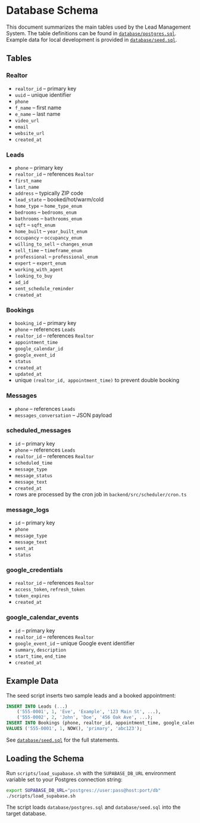 # Database Schema

This document summarizes the main tables used by the Lead Management System.
The table definitions can be found in [`database/postgres.sql`](../database/postgres.sql).
Example data for local development is provided in [`database/seed.sql`](../database/seed.sql).

## Tables

### Realtor
- `realtor_id` – primary key
- `uuid` – unique identifier
- `phone`
- `f_name` – first name
- `e_name` – last name
- `video_url`
- `email`
- `website_url`
- `created_at`

### Leads
- `phone` – primary key
- `realtor_id` – references `Realtor`
- `first_name`
- `last_name`
- `address` – typically ZIP code
- `lead_state` – booked/hot/warm/cold
- `home_type` – `home_type_enum`
- `bedrooms` – `bedrooms_enum`
- `bathrooms` – `bathrooms_enum`
- `sqft` – `sqft_enum`
- `home_built` – `year_built_enum`
- `occupancy` – `occupancy_enum`
- `willing_to_sell` – `changes_enum`
- `sell_time` – `timeframe_enum`
- `professional` – `professional_enum`
- `expert` – `expert_enum`
- `working_with_agent`
- `looking_to_buy`
- `ad_id`
- `sent_schedule_reminder`
- `created_at`

### Bookings
- `booking_id` – primary key
- `phone` – references `Leads`
- `realtor_id` – references `Realtor`
- `appointment_time`
- `google_calendar_id`
- `google_event_id`
- `status`
- `created_at`
- `updated_at`
- unique `(realtor_id, appointment_time)` to prevent double booking

### Messages
- `phone` – references `Leads`
- `messages_conversation` – JSON payload

### scheduled_messages
- `id` – primary key
- `phone` – references `Leads`
- `realtor_id` – references `Realtor`
- `scheduled_time`
- `message_type`
- `message_status`
- `message_text`
- `created_at`
- rows are processed by the cron job in `backend/src/scheduler/cron.ts`

### message_logs
- `id` – primary key
- `phone`
- `message_type`
- `message_text`
- `sent_at`
- `status`

### google_credentials
- `realtor_id` – references `Realtor`
- `access_token`, `refresh_token`
- `token_expires`
- `created_at`

### google_calendar_events
- `id` – primary key
- `realtor_id` – references `Realtor`
- `google_event_id` – unique Google event identifier
- `summary`, `description`
- `start_time`, `end_time`
- `created_at`

## Example Data
The seed script inserts two sample leads and a booked appointment:
```sql
INSERT INTO Leads (...)
    ('555-0001', 1, 'Eve', 'Example', '123 Main St', ...),
    ('555-0002', 2, 'John', 'Doe', '456 Oak Ave', ...);
INSERT INTO Bookings (phone, realtor_id, appointment_time, google_calendar_id, google_event_id)
VALUES ('555-0001', 1, NOW(), 'primary', 'abc123');
```
See [`database/seed.sql`](../database/seed.sql) for the full statements.

## Loading the Schema
Run `scripts/load_supabase.sh` with the `SUPABASE_DB_URL` environment variable set to your Postgres connection string:
```bash
export SUPABASE_DB_URL="postgres://user:pass@host:port/db"
./scripts/load_supabase.sh
```
The script loads `database/postgres.sql` and `database/seed.sql` into the target database.
